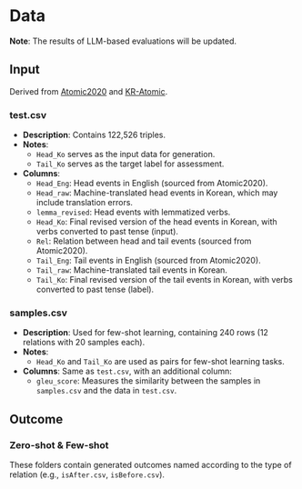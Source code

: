# Data

**Note**: The results of LLM-based evaluations will be updated.

## Input
Derived from [Atomic2020](https://github.com/allenai/comet-atomic-2020) and [KR-Atomic](https://github.com/koreankiwi99/KR-Atomic).

### test.csv
- **Description**: Contains 122,526 triples.
- **Notes**:
  - `Head_Ko` serves as the input data for generation.
  - `Tail_Ko` serves as the target label for assessment.
- **Columns**:
  - `Head_Eng`: Head events in English (sourced from Atomic2020).
  - `Head_raw`: Machine-translated head events in Korean, which may include translation errors.
  - `lemma_revised`: Head events with lemmatized verbs.
  - `Head_Ko`: Final revised version of the head events in Korean, with verbs converted to past tense (input).
  - `Rel`: Relation between head and tail events (sourced from Atomic2020).
  - `Tail_Eng`: Tail events in English (sourced from Atomic2020).
  - `Tail_raw`: Machine-translated tail events in Korean.
  - `Tail_Ko`: Final revised version of the tail events in Korean, with verbs converted to past tense (label).

### samples.csv
- **Description**: Used for few-shot learning, containing 240 rows (12 relations with 20 samples each).
- **Notes**:
  - `Head_Ko` and `Tail_Ko` are used as pairs for few-shot learning tasks.
- **Columns**: Same as `test.csv`, with an additional column:
  - `gleu_score`: Measures the similarity between the samples in `samples.csv` and the data in `test.csv`.

## Outcome
### Zero-shot & Few-shot
These folders contain generated outcomes named according to the type of relation (e.g., `isAfter.csv`, `isBefore.csv`).
